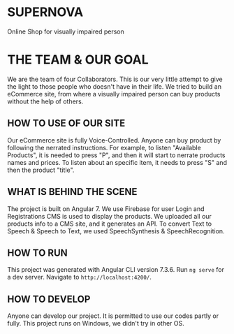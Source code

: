 # SUPERNOVA
Online Shop for visually impaired person


# THE TEAM & OUR GOAL 
We are the team of four Collaborators.
This is our very little attempt to give the light to those people who doesn't have in their life. 
We tried to build an eCommerce site, from where a visually impaired person can buy products without 
the help of others.

## HOW TO USE OF OUR SITE
Our eCommerce site is fully Voice-Controlled. 
Anyone can buy product by following the nerrated instructions.
For example, to listen "Available Products", it is needed to press "P", and then
it will start to nerrate products names and prices. 
To listen about an specific item, it needs to press "S" and then the product "title".

## WHAT IS BEHIND THE SCENE
The project is built on Angular 7.
We use Firebase for user Login and Registrations
CMS is used to display the products. We uploaded all our products info to a CMS site, and
it generates an API.
To convert Text to Speech & Speech to Text, we used SpeechSynthesis & SpeechRecognition.

## HOW TO RUN
This project was generated with Angular CLI version 7.3.6.
Run `ng serve` for a dev server. Navigate to `http://localhost:4200/`. 

## HOW TO DEVELOP
Anyone can develop our project. 
It is permitted to use our codes partly or fully.
This project runs on Windows, we didn't try in other OS.
